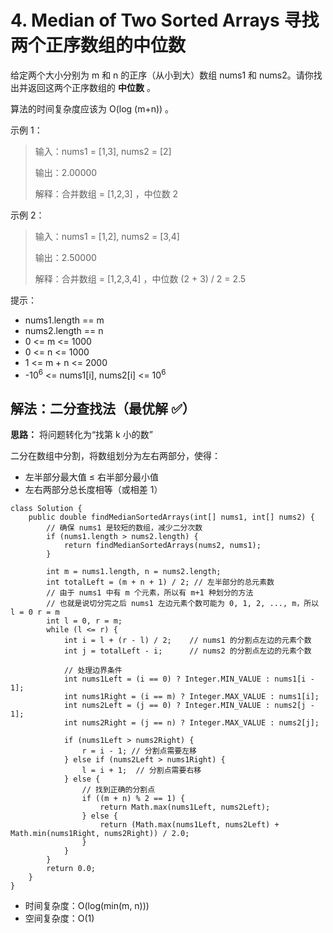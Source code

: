 # 4. Median of Two Sorted Arrays 寻找两个正序数组的中位数

给定两个大小分别为 m 和 n 的正序（从小到大）数组 nums1 和 nums2。请你找出并返回这两个正序数组的 **中位数** 。

算法的时间复杂度应该为 O(log (m+n)) 。

示例 1：

> 输入：nums1 = [1,3], nums2 = [2]
> 
> 输出：2.00000
> 
> 解释：合并数组 = [1,2,3] ，中位数 2

示例 2：

> 输入：nums1 = [1,2], nums2 = [3,4]
> 
> 输出：2.50000
> 
> 解释：合并数组 = [1,2,3,4] ，中位数 (2 + 3) / 2 = 2.5
 
提示：

- nums1.length == m
- nums2.length == n
- 0 <= m <= 1000
- 0 <= n <= 1000
- 1 <= m + n <= 2000
- -10<sup>6</sup> <= nums1[i], nums2[i] <= 10<sup>6</sup>

## 解法：二分查找法（最优解 ✅）

**思路：** 将问题转化为“找第 k 小的数”

二分在数组中分割，将数组划分为左右两部分，使得：
- 左半部分最大值 ≤ 右半部分最小值
- 左右两部分总长度相等（或相差 1）
		
```
class Solution {
    public double findMedianSortedArrays(int[] nums1, int[] nums2) {
        // 确保 nums1 是较短的数组，减少二分次数
        if (nums1.length > nums2.length) {
            return findMedianSortedArrays(nums2, nums1);
        }       

        int m = nums1.length, n = nums2.length;
        int totalLeft = (m + n + 1) / 2; // 左半部分的总元素数
        // 由于 nums1 中有 m 个元素，所以有 m+1 种划分的方法
        // 也就是说切分完之后 nums1 左边元素个数可能为 0, 1, 2, ..., m，所以 l = 0 r = m
        int l = 0, r = m;
        while (l <= r) {
            int i = l + (r - l) / 2;    // nums1 的分割点左边的元素个数
            int j = totalLeft - i;      // nums2 的分割点左边的元素个数

            // 处理边界条件
            int nums1Left = (i == 0) ? Integer.MIN_VALUE : nums1[i - 1];
            int nums1Right = (i == m) ? Integer.MAX_VALUE : nums1[i];
            int nums2Left = (j == 0) ? Integer.MIN_VALUE : nums2[j - 1];
            int nums2Right = (j == n) ? Integer.MAX_VALUE : nums2[j];

            if (nums1Left > nums2Right) {
                r = i - 1; // 分割点需要左移
            } else if (nums2Left > nums1Right) {
                l = i + 1;  // 分割点需要右移
            } else {
                // 找到正确的分割点
                if ((m + n) % 2 == 1) {
                    return Math.max(nums1Left, nums2Left);
                } else {
                    return (Math.max(nums1Left, nums2Left) + Math.min(nums1Right, nums2Right)) / 2.0;
                }
            }
        }
        return 0.0;
    }
}
```

- 时间复杂度：O(log(min(m, n)))
- 空间复杂度：O(1)